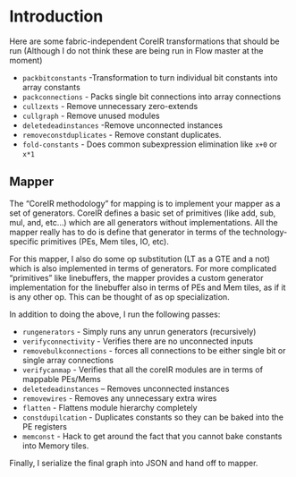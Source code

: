 # Introduction
Here are some fabric-independent CoreIR transformations that should be run (Although I do not think these are being run in Flow master at the moment)
- `packbitconstants` -Transformation to turn individual bit constants into array constants
- `packconnections` - Packs single bit connections into array connections
- `cullzexts` - Remove unnecessary zero-extends
- `cullgraph` - Remove unused modules
- `deletedeadinstances` -Remove unconnected instances
- `removeconstduplicates` - Remove constant duplicates.
- `fold-constants` - Does common subexpression elimination like `x+0` or `x*1`

## Mapper
The “CoreIR methodology” for mapping is to implement your mapper as a set of generators. CoreIR defines a basic set of primitives (like add, sub, mul, and, etc…) which are all generators without implementations. All the mapper really has to do is define that generator in terms of the technology-specific primitives (PEs, Mem tiles, IO, etc).

For this mapper, I also do some op substitution (LT as a GTE and a not) which is also implemented in terms of generators. For more complicated “primitives” like linebuffers, the mapper provides a custom generator implementation for the linebuffer also in terms of PEs and Mem tiles, as if it is any other op. This can be thought of as op specialization.

In addition to doing the above, I run the following passes:
- `rungenerators` - Simply runs any unrun generators (recursively)
- `verifyconnectivity` - Verifies there are no unconnected inputs
- `removebulkconnections` - forces all connections to be either single bit or single array connections
- `verifycanmap` - Verifies that all the coreIR modules are in terms of mappable PEs/Mems
- `deletedeadinstances` – Removes unconnected instances
- `removewires`  - Removes any unnecessary extra wires
- `flatten` - Flattens module hierarchy completely
- `constdupilcation` - Duplicates constants so they can be baked into the PE registers
- `memconst` - Hack to get around the fact that you cannot bake constants into Memory tiles.

Finally, I serialize the final graph into JSON and hand off to mapper.
